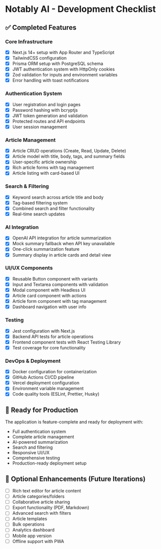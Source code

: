 # Notably AI - Development Checklist

## ✅ Completed Features

### Core Infrastructure

- [x] Next.js 14+ setup with App Router and TypeScript
- [x] TailwindCSS configuration
- [x] Prisma ORM setup with PostgreSQL schema
- [x] JWT authentication system with HttpOnly cookies
- [x] Zod validation for inputs and environment variables
- [x] Error handling with toast notifications

### Authentication System

- [x] User registration and login pages
- [x] Password hashing with bcryptjs
- [x] JWT token generation and validation
- [x] Protected routes and API endpoints
- [x] User session management

### Article Management

- [x] Article CRUD operations (Create, Read, Update, Delete)
- [x] Article model with title, body, tags, and summary fields
- [x] User-specific article ownership
- [x] Rich article forms with tag management
- [x] Article listing with card-based UI

### Search & Filtering

- [x] Keyword search across article title and body
- [x] Tag-based filtering system
- [x] Combined search and filter functionality
- [x] Real-time search updates

### AI Integration

- [x] OpenAI API integration for article summarization
- [x] Mock summary fallback when API key unavailable
- [x] One-click summarization feature
- [x] Summary display in article cards and detail view

### UI/UX Components

- [x] Reusable Button component with variants
- [x] Input and Textarea components with validation
- [x] Modal component with Headless UI
- [x] Article card component with actions
- [x] Article form component with tag management
- [x] Dashboard navigation with user info

### Testing

- [x] Jest configuration with Next.js
- [x] Backend API tests for article operations
- [x] Frontend component tests with React Testing Library
- [x] Test coverage for core functionality

### DevOps & Deployment

- [x] Docker configuration for containerization
- [x] GitHub Actions CI/CD pipeline
- [x] Vercel deployment configuration
- [x] Environment variable management
- [x] Code quality tools (ESLint, Prettier, Husky)

## 🚀 Ready for Production

The application is feature-complete and ready for deployment with:

- Full authentication system
- Complete article management
- AI-powered summarization
- Search and filtering
- Responsive UI/UX
- Comprehensive testing
- Production-ready deployment setup

## 🔧 Optional Enhancements (Future Iterations)

- [ ] Rich text editor for article content
- [ ] Article categories/folders
- [ ] Collaborative article sharing
- [ ] Export functionality (PDF, Markdown)
- [ ] Advanced search with filters
- [ ] Article templates
- [ ] Bulk operations
- [ ] Analytics dashboard
- [ ] Mobile app version
- [ ] Offline support with PWA
